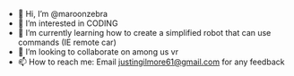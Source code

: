 - 👋 Hi, I’m @maroonzebra
- 👀 I’m interested in CODING
- 🌱 I’m currently learning how to create a simplified robot that can use commands (IE remote car)
- 💞️ I’m looking to collaborate on among us vr
- 📫 How to reach me: Email justingilmore61@gmail.com for any feedback 

<!---
maroonzebra/maroonzebra is a ✨ special ✨ repository because its `README.md` (this file) appears on your GitHub profile.
You can click the Preview link to take a look at your changes.
--->
